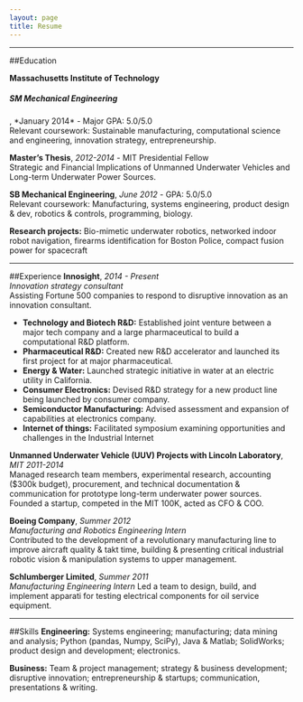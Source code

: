 ```yaml
---
layout: page
title: Resume
---
```


----

##Education

**Massachusetts Institute of Technology**

<h5>SM Mechanical Engineering</h5>, *January 2014* - Major GPA: 5.0/5.0 <br>
Relevant coursework: Sustainable manufacturing, computational science and engineering, innovation strategy, entrepreneurship.

**Master’s Thesis**, *2012-2014* - MIT Presidential Fellow <br>
Strategic and Financial Implications of Unmanned Underwater Vehicles and Long-term Underwater Power Sources.

**SB Mechanical Engineering**, *June 2012* - GPA: 5.0/5.0 <br>
Relevant coursework: Manufacturing, systems engineering, product design & dev, robotics & controls, programming, biology.

**Research projects:** Bio-mimetic underwater robotics, networked indoor robot navigation, firearms identification for Boston Police, compact fusion power for spacecraft

----

##Experience
**Innosight**, *2014 - Present* <br>
*Innovation strategy consultant* <br>
Assisting Fortune 500 companies to respond to disruptive innovation as an innovation consultant.

* **Technology and Biotech R&D:** Established joint venture between a major tech company and a large pharmaceutical to build a computational R&D platform.
* **Pharmaceutical R&D:** Created new R&D accelerator and launched its first project for at major pharmaceutical.
* **Energy & Water:** Launched strategic initiative in water at an electric utility in California.
* **Consumer Electronics:** Devised R&D strategy for a new product line being launched by consumer company.
* **Semiconductor Manufacturing:** Advised assessment and expansion of capabilities at electronics company.
* **Internet of things:** Facilitated symposium examining opportunities and challenges in the Industrial Internet

**Unmanned Underwater Vehicle (UUV) Projects with Lincoln Laboratory**, *MIT 2011-2014* <br>
Managed research team members, experimental research, accounting ($300k budget), procurement, and technical documentation & communication for prototype long-term underwater power sources. Founded a startup, competed in the MIT 100K, acted as CFO & COO.

**Boeing Company**, *Summer 2012* <br>
*Manufacturing and Robotics Engineering Intern* <br>
Contributed to the development of a revolutionary manufacturing line to improve aircraft quality & takt time, building & presenting critical industrial robotic vision & manipulation systems to upper management.

**Schlumberger Limited**, *Summer 2011*<br>
*Manufacturing Engineering Intern*
Led a team to design, build, and implement apparati for testing electrical components for oil service equipment.

----

##Skills
**Engineering:** Systems engineering; manufacturing; data mining and analysis; Python (pandas, Numpy, SciPy), Java & Matlab; SolidWorks; product design and development; electronics.

**Business:** Team & project management; strategy & business development; disruptive innovation; entrepreneurship & startups; communication, presentations & writing.
